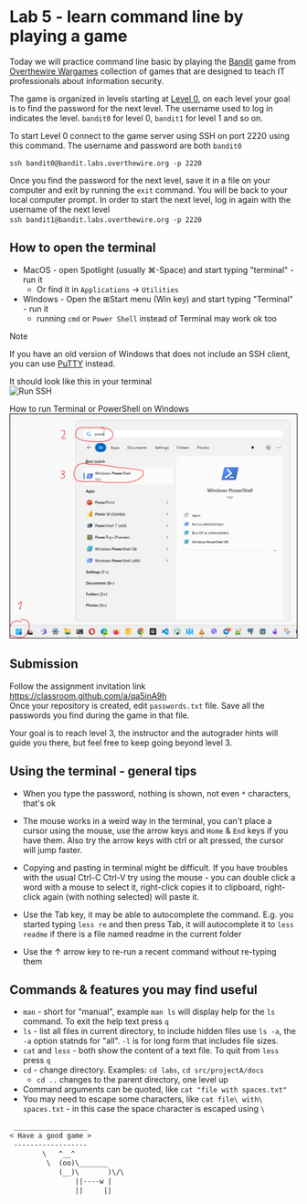 # Lab 5 - learn command line by playing a game

Today we will practice command line basic by playing the 
[Bandit](https://overthewire.org/wargames/bandit/)
game from 
[Overthewire Wargames](https://overthewire.org/wargames/)
collection of games that are designed to teach IT professionals about information security.

The game is organized in levels starting at 
[Level 0](https://overthewire.org/wargames/bandit/bandit0.html),
on each level your goal is to find the password for the next level. The username used to log in indicates the level. `bandit0` for level 0, `bandit1` for level 1 and so on.

To start Level 0 connect to the game server using SSH on port 2220 using this command. The username and password are both `bandit0`
```
ssh bandit0@bandit.labs.overthewire.org -p 2220
```

Once you find the password for the next level, save it in a file on your computer and exit by running the `exit` command. You will be back to your local computer prompt. In order to start the next level, log in again with the username of the next level  
`ssh bandit1@bandit.labs.overthewire.org -p 2220`

## How to open the terminal
- MacOS - open Spotlight (usually ⌘-Space) and start typing "terminal" - run it
  - Or find it in `Applications` -> `Utilities`
- Windows - Open the ⊞Start menu (Win key) and start typing "Terminal" - run it
  - running `cmd` or `Power Shell` instead of Terminal may work ok too
 
> [!NOTE]  
> If you have an old version of Windows that does not include an SSH client, you can 
use [PuTTY](https://www.chiark.greenend.org.uk/~sgtatham/putty/latest.html) instead.

It should look like this in your terminal  
![Run SSH](img/power_shell_ssh.png)

How to run Terminal or PowerShell on Windows
![Run Power Shell](img/start_power_shell.png)




## Submission
Follow the assignment invitation link  
https://classroom.github.com/a/qa5inA9h  
Once your repository is created, edit `passwords.txt` file. Save all the passwords you find during the game in that file.

Your goal is to reach level 3, the instructor and the autograder hints will guide you there, but feel free to keep going beyond level 3.

## Using the terminal - general tips

- When you type the password, nothing is shown, not even `*` characters, that's ok

- The mouse works in a weird way in the terminal, you can't place a cursor using the mouse, use the arrow keys and `Home` & `End` keys if you have them. Also try the arrow keys with ctrl or alt pressed, the cursor will jump faster.

- Copying and pasting in terminal might be difficult. If you have troubles with the usual Ctrl-C Ctrl-V try using the mouse - you can double click a word with a mouse to select it, right-click copies it to clipboard, right-click again (with nothing selected) will paste it. 

- Use the Tab key, it may be able to autocomplete the command. E.g. you started typing `less re` and then press Tab, it will autocomplete it to `less readme` if there is a file named readme in the current folder

- Use the ↑ arrow key to re-run a recent command without re-typing them

## Commands & features you may find useful
- `man` - short for "manual", example `man ls` will display help for the `ls` command. To exit the help text press `q`
- `ls` - list all files in current directory, to include hidden files use `ls -a`, the `-a` option statnds for "all". `-l` is for long form that includes file sizes.
- `cat` and `less` - both show the content of a text file. To quit from `less` press `q`
- `cd` - change directory. Examples: `cd labs`, `cd src/projectA/docs`
  - `cd ..` changes to the parent directory, one level up
- Command arguments can be quoted, like `cat "file with spaces.txt"`
- You may need to escape some characters, like `cat file\ with\ spaces.txt` - in this case the space character is escaped using `\`

```
 __________________
< Have a good game >
 ------------------
        \   ^__^
         \  (oo)\_______
            (__)\       )\/\
                ||----w |
                ||     ||
```





